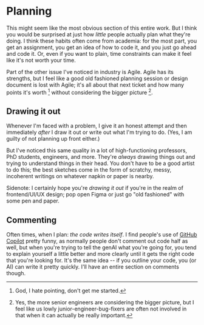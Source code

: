 # Planning

This might seem like the most obvious section of this entire work.
But I think you would be surprised at just how *little* people actually
plan what they're doing. I think these habits often come from academia:
for the most part, you get an assignment, you get an idea of how to code
it, and you just go ahead and code it. Or, even if you want to plain,
time constraints can make it feel like it's not worth your time.

Part of the other issue I've noticed in industry is Agile. Agile has
its strengths, but I feel like a good old fashioned planning session or
design document is lost with Agile; it's all about that next ticket and
how many points it's worth [^ref1] without considering the bigger picture [^ref2].

## Drawing it out

Whenever I'm faced with a problem, I give it an honest attempt and then
immediately *after* I draw it out or write out what I'm trying to do. (Yes, I am
guilty of not planning up front either.)

But I've noticed this same quality in a lot of high-functioning professors, PhD students,
engineers, and more. They're *always* drawing things out and trying to understand things
in their head. You don't have to be a good artist to do this; the best sketches
come in the form of scratchy, messy, incoherent writings on whatever napkin or
paper is nearby.

Sidenote: I certainly hope you're *drawing it out* if you're in the realm of
frontend/UI/UX design; pop open Figma or just go "old fashioned" with
some pen and paper.

## Commenting

Often times, when I plan: *the code writes itself*. I find people's use of
[GitHub Copilot](https://github.com/features/copilot) pretty funny, as normally people
don't comment out code half as well, but when you're trying to tell the genAI what
you're going for, you tend to explain yourself a little better and more clearly
until it gets the right code that you're looking for. It's the same idea --
if you outline your code, you (or AI) can write it pretty quickly. I'll have
an entire section on comments though.


[^ref1]: God, I hate pointing, don't get me started.

[^ref2]: Yes, the more senior engineers are considering the bigger picture,
but I feel like us lowly junior-engineer-bug-fixers are often not involved in that
when it can actually be really important.
